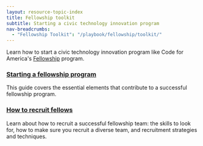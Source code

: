 ```yaml
---
layout: resource-topic-index
title: Fellowship toolkit
subtitle: Starting a civic technology innovation program
nav-breadcrumbs:
  - "Fellowship Toolkit": "/playbook/fellowship/toolkit/"
---
```



Learn how to start a civic technology innovation program like Code for America's [Fellowship](/about/fellowship/) program.

### [Starting a fellowship program](/playbooks/fellowship/toolkit/starting-a-fellowship.html)
This guide covers the essential elements that contribute to a successful fellowship program.

### [How to recruit fellows](/playbooks/fellowship/toolkit/how-to-recruit-fellows.html)
Learn about how to recruit a successful fellowship team: the skills to look for, how to make sure you recruit a diverse team, and recruitment strategies and techniques.
